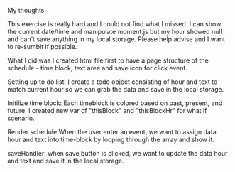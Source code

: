 My thoughts

This exercise is really hard and I could not find what I missed. I can show the current date/time and manipulate moment.js but my hour showed null and can't save anything in my local storage. Please help advise and I want to re-sumbit if possible.

What I did was I created html file first to have a page structure of the schedule - time block, text area and save icon for click event.

Setting up to do list: I create a todo object consisting of hour and text to match current hour so we can grab the data and save in the local storage.  

Initilize time block: Each timeblock is colored based on past, present, and future. I created new var of "thisBlock" and "thisBlockHr" for what if scenario. 

Render schedule:When the user enter an event, we want to assign data hour and text into time-block by looping through the array and show it.

saveHandler: when save button is clicked, we want to update the data hour and text and save it in the local storage. 
```
